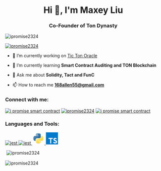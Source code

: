 <h1 align="center">Hi 👋, I'm Maxey Liu</h1>
<h3 align="center">Co-Founder of Ton Dynasty</h3>

<p align="left"> <img src="https://komarev.com/ghpvc/?username=ipromise2324&label=Profile%20views&color=0e75b6&style=flat" alt="ipromise2324" /> </p>

<p align="left"> <a href="https://github.com/ryo-ma/github-profile-trophy"><img src="https://github-profile-trophy.vercel.app/?username=ipromise2324" alt="ipromise2324" /></a> </p>

- 🔭 I’m currently working on [Tic Ton Oracle](https://linktr.ee/TicTon)

- 🌱 I’m currently learning **Smart Contract Auditing and TON Blockchain**

- 💬 Ask me about **Solidity, Tact and FunC**

- 📫 How to reach me **168allen55@gmail.com**

<h3 align="left">Connect with me:</h3>
<p align="left">
  <a href="https://t.me/Kobeyourself" target="blank"><img align="center" src="https://upload.wikimedia.org/wikipedia/commons/8/82/Telegram_logo.svg" alt="i promise smart contract" height="30" width="40" /></a>
<a href="https://twitter.com/ipromise2324" target="blank"><img align="center" src="https://raw.githubusercontent.com/rahuldkjain/github-profile-readme-generator/master/src/images/icons/Social/twitter.svg" alt="ipromise2324" height="30" width="40" /></a>
<a href="https://www.youtube.com/@IPromiseSmartContract" target="blank"><img align="center" src="https://raw.githubusercontent.com/rahuldkjain/github-profile-readme-generator/master/src/images/icons/Social/youtube.svg" alt="i promise smart contract" height="30" width="40" /></a>
</p>

<h3 align="left">Languages and Tools:</h3>
<p align="left"><a href="https://docs.soliditylang.org/en/v0.8.23/" target="_blank" rel="noreferrer"> <img src="https://upload.wikimedia.org/wikipedia/commons/9/98/Solidity_logo.svg" alt="jest" width="40" height="40"/> </a> <a href="https://jestjs.io" target="_blank" rel="noreferrer"> <img src="https://www.vectorlogo.zone/logos/jestjsio/jestjsio-icon.svg" alt="jest" width="40" height="40"/> </a> <a href="https://www.python.org" target="_blank" rel="noreferrer"> <img src="https://raw.githubusercontent.com/devicons/devicon/master/icons/python/python-original.svg" alt="python" width="40" height="40"/> </a> <a href="https://www.typescriptlang.org/" target="_blank" rel="noreferrer"> <img src="https://raw.githubusercontent.com/devicons/devicon/master/icons/typescript/typescript-original.svg" alt="typescript" width="40" height="40"/> </a> </p>

<p>&nbsp;<img align="center" src="https://github-readme-stats.vercel.app/api?username=ipromise2324&show_icons=true&locale=en" alt="ipromise2324" /></p>

<p><img align="center" src="https://github-readme-streak-stats.herokuapp.com/?user=ipromise2324&" alt="ipromise2324" /></p>
